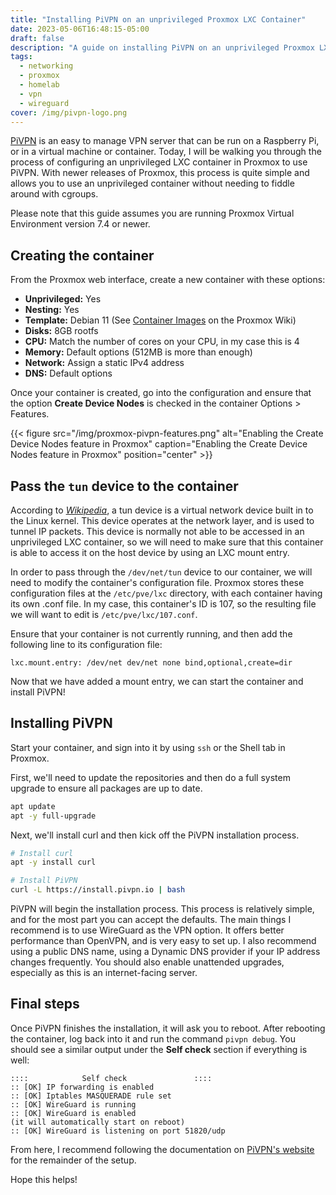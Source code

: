 ```yaml
---
title: "Installing PiVPN on an unprivileged Proxmox LXC Container"
date: 2023-05-06T16:48:15-05:00
draft: false
description: "A guide on installing PiVPN on an unprivileged Proxmox LXC container"
tags:
  - networking
  - proxmox
  - homelab
  - vpn
  - wireguard
cover: /img/pivpn-logo.png
---
```


[PiVPN][0] is an easy to manage VPN server that can be run on a Raspberry Pi,
or in a virtual machine or container. Today, I will be walking you through the
process of configuring an unprivileged LXC container in Proxmox to use PiVPN. 
With newer releases of Proxmox, this process is quite simple and allows you to
use an unprivileged container without needing to fiddle around with cgroups.

Please note that this guide assumes you are running Proxmox Virtual Environment
version 7.4 or newer.

## Creating the container

From the Proxmox web interface, create a new container with these options:

* **Unprivileged:** Yes
* **Nesting:** Yes
* **Template:** Debian 11 (See [Container Images][1] on the Proxmox Wiki)
* **Disks:** 8GB rootfs
* **CPU:** Match the number of cores on your CPU, in my case this is 4
* **Memory:** Default options (512MB is more than enough)
* **Network:** Assign a static IPv4 address
* **DNS:** Default options

Once your container is created, go into the configuration and ensure that the
option **Create Device Nodes** is checked in the container Options > Features.


{{< figure
  src="/img/proxmox-pivpn-features.png"
  alt="Enabling the Create Device Nodes feature in Proxmox"
  caption="Enabling the Create Device Nodes feature in Proxmox"
  position="center" >}}

## Pass the `tun` device to the container

According to *[Wikipedia][2]*, a tun device is a virtual network device built in
to the Linux kernel. This device operates at the network layer, and is used to
tunnel IP packets. This device is normally not able to be accessed in an
unprivileged LXC container, so we will need to make sure that this container is
able to access it on the host device by using an LXC mount entry.

In order to pass through the `/dev/net/tun` device to our container, we will
need to modify the container's configuration file. Proxmox stores these
configuration files at the `/etc/pve/lxc` directory, with each container having
its own .conf file. In my case, this container's ID is 107, so the resulting 
file we will want to edit is `/etc/pve/lxc/107.conf`.

Ensure that your container is not currently running, and then add the following
line to its configuration file:

```
lxc.mount.entry: /dev/net dev/net none bind,optional,create=dir
```

Now that we have added a mount entry, we can start the container and install
PiVPN!

## Installing PiVPN

Start your container, and sign into it by using `ssh` or the Shell tab in
Proxmox.

First, we'll need to update the repositories and then do a full system upgrade
to ensure all packages are up to date.

```bash
apt update
apt -y full-upgrade
```

Next, we'll install curl and then kick off the PiVPN installation process.

```bash
# Install curl
apt -y install curl

# Install PiVPN
curl -L https://install.pivpn.io | bash
```

PiVPN will begin the installation process. This process is relatively simple,
and for the most part you can accept the defaults. The main things I recommend
is to use WireGuard as the VPN option. It offers better performance than
OpenVPN, and is very easy to set up. I also recommend using a public DNS name,
using a Dynamic DNS provider if your IP address changes frequently. You should
also enable unattended upgrades, especially as this is an internet-facing
server.

## Final steps

Once PiVPN finishes the installation, it will ask you to reboot. After
rebooting the container, log back into it and run the command `pivpn debug`.
You should see a similar output under the **Self check** section if everything
is well:

```
::::            Self check               ::::
:: [OK] IP forwarding is enabled
:: [OK] Iptables MASQUERADE rule set
:: [OK] WireGuard is running
:: [OK] WireGuard is enabled 
(it will automatically start on reboot)
:: [OK] WireGuard is listening on port 51820/udp
```

From here, I recommend following the documentation on [PiVPN's website][3] for
the remainder of the setup. 

Hope this helps!

[0]:https://pivpn.io
[1]:https://pve.proxmox.com/wiki/Linux_Container#pct_container_images
[2]:https://en.wikipedia.org/wiki/TUN/TAP
[3]:https://docs.pivpn.io/wireguard/